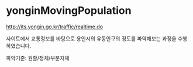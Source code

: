 # yonginMovingPopulation

http://its.yongin.go.kr/traffic/realtime.do

사이트에서 교통정보를 바탕으로 용인시의 유동인구의 정도를 파악해보는 과정을 수행하였습니다.

파악기준: 원할/정체/부분지체
